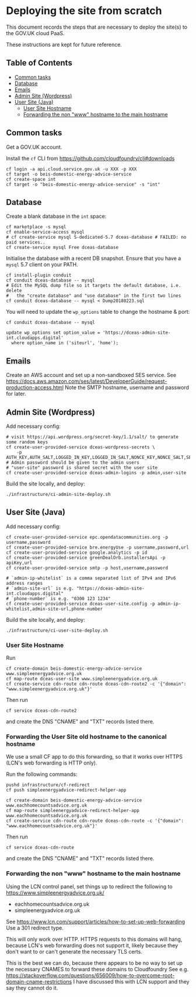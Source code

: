 # Deploying the site from scratch

This document records the steps that are necessary
to deploy the site(s) to the GOV.UK cloud PaaS.

These instructions are kept for future reference.


## Table of Contents

<!-- toc -->

- [Common tasks](#common-tasks)
- [Database](#database)
- [Emails](#emails)
- [Admin Site (Wordpress)](#admin-site-wordpress)
- [User Site (Java)](#user-site-java)
  * [User Site Hostname](#user-site-hostname)
  * [Forwarding the non "www" hostname to the main hostname](#forwarding-the-non-www-hostname-to-the-main-hostname)

<!-- tocstop -->

## Common tasks

Get a GOV.UK account.

Install the `cf` CLI from https://github.com/cloudfoundry/cli#downloads

    cf login -a api.cloud.service.gov.uk -u XXX -p XXX
    cf target -o beis-domestic-energy-advice-service
    cf create-space int
    cf target -o "beis-domestic-energy-advice-service" -s "int"

## Database

Create a blank database in the `int` space:

    cf marketplace -s mysql
    cf enable-service-access mysql
    # cf create-service mysql S-dedicated-5.7 dceas-database # FAILED: no paid services..
    cf create-service mysql Free dceas-database

Initialise the database with a recent DB snapshot.
Ensure that you have a `mysql` 5.7 client on your PATH.

    cf install-plugin conduit
    cf conduit dceas-database -- mysql
    # Edit the MySQL dump file so it targets the default database, i.e. delete
    #   the "create database" and "use database" in the first two lines
    cf conduit dceas-database -- mysql < Dump20180223.sql

You will need to update the `wp_options` table to change the hostname & port:

    cf conduit dceas-database -- mysql
    
    update wp_options set option_value = 'https://dceas-admin-site-int.cloudapps.digital'
      where option_name in ('siteurl', 'home');

## Emails

Create an AWS account and set up a non-sandboxed SES service.
See https://docs.aws.amazon.com/ses/latest/DeveloperGuide/request-production-access.html
Note the SMTP hostname, username and password for later.

## Admin Site (Wordpress)

Add necessary config:

    # visit https://api.wordpress.org/secret-key/1.1/salt/ to generate some random keys
    cf create-user-provided-service dceas-wordpress-secrets \
        -p AUTH_KEY,AUTH_SALT,LOGGED_IN_KEY,LOGGED_IN_SALT,NONCE_KEY,NONCE_SALT,SECURE_AUTH_KEY,SECURE_AUTH_SALT
    # Admin password should be given to the admin users
    # "user-site" password is shared secret with the user site
    cf create-user-provided-service dceas-admin-logins -p admin,user-site

Build the site locally, and deploy:
 
    ./infrastructure/ci-admin-site-deploy.sh

## User Site (Java)

Add necessary config:

    cf create-user-provided-service epc.opendatacommunities.org -p username,password
    cf create-user-provided-service bre.energyUse -p username,password,url
    cf create-user-provided-service google.analytics -p id
    cf create-user-provided-service greenDealOrb.installersApi -p apiKey,url
    cf create-user-provided-service smtp -p host,username,password

    # `admin-ip-whitelist` is a comma separated list of IPv4 and IPv6 address ranges
    # `admin-site-url` is e.g. "https://dceas-admin-site-int.cloudapps.digital"
    # `phone-number` is e.g. "0300 123 1234"
    cf create-user-provided-service dceas-user-site.config -p admin-ip-whitelist,admin-site-url,phone-number

Build the site locally, and deploy:

    ./infrastructure/ci-user-site-deploy.sh

### User Site Hostname

Run

    cf create-domain beis-domestic-energy-advice-service www.simpleenergyadvice.org.uk
    cf map-route dceas-user-site www.simpleenergyadvice.org.uk
    cf create-service cdn-route cdn-route dceas-cdn-route2 -c '{"domain": "www.simpleenergyadvice.org.uk"}'

Then run

    cf service dceas-cdn-route2

and create the DNS "CNAME" and "TXT" records listed there.

### Forwarding the User Site old hostname to the canonical hostname

We use a small CF app to do this forwarding, so that it works over HTTPS
(LCN's web forwarding is HTTP only).

Run the following commands:

    pushd infrastructure/cf-redirect
    cf push simpleenergyadvice-redirect-helper-app

    cf create-domain beis-domestic-energy-advice-service www.eachhomecountsadvice.org.uk
    cf map-route simpleenergyadvice-redirect-helper-app www.eachhomecountsadvice.org.uk
    cf create-service cdn-route cdn-route dceas-cdn-route -c '{"domain": "www.eachhomecountsadvice.org.uk"}'

Then run

    cf service dceas-cdn-route

and create the DNS "CNAME" and "TXT" records listed there.

### Forwarding the non "www" hostname to the main hostname

Using the LCN control panel, set things up to redirect the following to https://www.simpleenergyadvice.org.uk/
 * eachhomecountsadvice.org.uk
 * simpleenergyadvice.org.uk

See https://www.lcn.com/support/articles/how-to-set-up-web-forwarding
Use a 301 redirect type.

This will only work over HTTP.
HTTPS requests to this domains will hang, because LCN's web forwarding does not
support it, likely because they don't want to or can't generate the necessary TLS certs.

This is the best we can do, because there appears to be no way to set up
the necessary CNAMES to forward these domains to Cloudfoundry
See e.g. https://stackoverflow.com/questions/656009/how-to-overcome-root-domain-cname-restrictions
I have discussed this with LCN support and they say they cannot do it.
